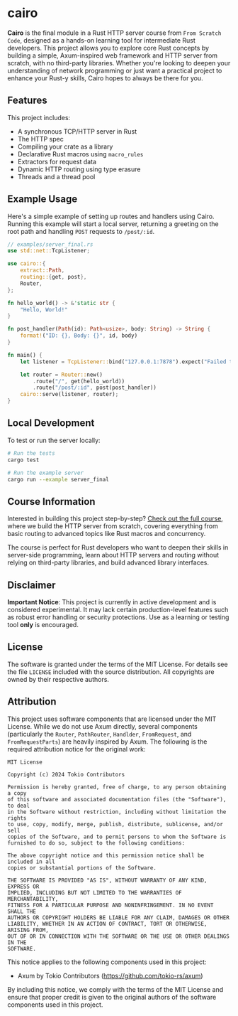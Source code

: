 # cairo
**Cairo** is the final module in a Rust HTTP server course from `From Scratch Code`, designed as a hands-on learning tool for intermediate Rust developers. This project allows you to explore core Rust concepts by building a simple, Axum-inspired web framework and HTTP server from scratch, with no third-party libraries. Whether you're looking to deepen your understanding of network programming or just want a practical project to enhance your Rust-y skills, Cairo hopes to always be there for you.

## Features
This project includes:
- A synchronous TCP/HTTP server in Rust
- The HTTP spec
- Compiling your crate as a library
- Declarative Rust macros using `macro_rules`
- Extractors for request data
- Dynamic HTTP routing using type erasure
- Threads and a thread pool

## Example Usage
Here's a simple example of setting up routes and handlers using Cairo. Running this example will start a local server, returning a greeting on the root path and handling `POST` requests to `/post/:id`.
```rust
// examples/server_final.rs
use std::net::TcpListener;

use cairo::{
    extract::Path,
    routing::{get, post},
    Router,
};

fn hello_world() -> &'static str {
    "Hello, World!"
}

fn post_handler(Path(id): Path<usize>, body: String) -> String {
    format!("ID: {}, Body: {}", id, body)
}

fn main() {
    let listener = TcpListener::bind("127.0.0.1:7878").expect("Failed to start server.");

    let router = Router::new()
        .route("/", get(hello_world))
        .route("/post/:id", post(post_handler))
    cairo::serve(listener, router);
}
```

## Local Development
To test or run the server locally:
```bash
# Run the tests
cargo test

# Run the example server
cargo run --example server_final
```

## Course Information
Interested in building this project step-by-step? [Check out the full course](https://fromscratchcode.com/courses/), where we build the HTTP server from scratch, covering everything from basic routing to advanced topics like Rust macros and concurrency.

The course is perfect for Rust developers who want to deepen their skills in server-side programming, learn about HTTP servers and routing without relying on third-party libraries, and build advanced library interfaces.

## Disclaimer
**Important Notice**: This project is currently in active development and is considered experimental. It may lack certain production-level features such as robust error handling or security protections. Use as a learning or testing tool **only** is encouraged.

## License
The software is granted under the terms of the MIT License. For details see the file `LICENSE` included with the source distribution. All copyrights are owned by their respective authors.

## Attribution
This project uses software components that are licensed under the MIT License. While we do not use Axum directly, several components (particularly the `Router`, `PathRouter`, `Handlder`, `FromRequest`, and `FromRequestParts`) are heavily inspired by Axum. The following is the required attribution notice for the original work:

```
MIT License

Copyright (c) 2024 Tokio Contributors

Permission is hereby granted, free of charge, to any person obtaining a copy
of this software and associated documentation files (the "Software"), to deal
in the Software without restriction, including without limitation the rights
to use, copy, modify, merge, publish, distribute, sublicense, and/or sell
copies of the Software, and to permit persons to whom the Software is
furnished to do so, subject to the following conditions:

The above copyright notice and this permission notice shall be included in all
copies or substantial portions of the Software.

THE SOFTWARE IS PROVIDED "AS IS", WITHOUT WARRANTY OF ANY KIND, EXPRESS OR
IMPLIED, INCLUDING BUT NOT LIMITED TO THE WARRANTIES OF MERCHANTABILITY,
FITNESS FOR A PARTICULAR PURPOSE AND NONINFRINGEMENT. IN NO EVENT SHALL THE
AUTHORS OR COPYRIGHT HOLDERS BE LIABLE FOR ANY CLAIM, DAMAGES OR OTHER
LIABILITY, WHETHER IN AN ACTION OF CONTRACT, TORT OR OTHERWISE, ARISING FROM,
OUT OF OR IN CONNECTION WITH THE SOFTWARE OR THE USE OR OTHER DEALINGS IN THE
SOFTWARE.
```

This notice applies to the following components used in this project:

- Axum by Tokio Contributors (https://github.com/tokio-rs/axum)

By including this notice, we comply with the terms of the MIT License and ensure that proper credit is given to the original authors of the software components used in this project.
